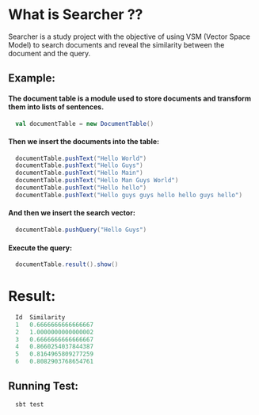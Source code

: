 <h1> What is Searcher ?? </h1>

Searcher is a study project with the objective of using VSM (Vector Space Model) to search documents and reveal the similarity between the document and the query.

## Example:

#### The document table is a module used to store documents and transform them into lists of sentences.
```scala
  val documentTable = new DocumentTable()
```
#### Then we insert the documents into the table:

```scala
  documentTable.pushText("Hello World")
  documentTable.pushText("Hello Guys")
  documentTable.pushText("Hello Main")
  documentTable.pushText("Hello Man Guys World")
  documentTable.pushText("Hello hello")
  documentTable.pushText("Hello guys guys hello hello guys hello")
```

#### And then we insert the search vector:
```scala
  documentTable.pushQuery("Hello Guys")
```

#### Execute the query:
```scala
  documentTable.result().show()
```

# Result:
```scala
  Id  Similarity
  1   0.6666666666666667
  2   1.0000000000000002
  3   0.6666666666666667
  4   0.8660254037844387
  5   0.8164965809277259
  6   0.8082903768654761
```

## Running Test:
```
  sbt test
```
